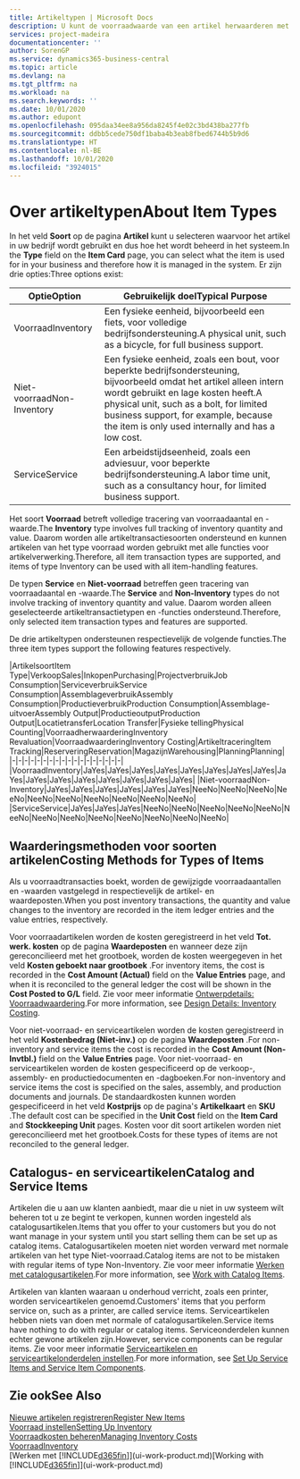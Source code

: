 ```yaml
---
title: Artikeltypen | Microsoft Docs
description: U kunt de voorraadwaarde van een artikel herwaarderen met de waarderingsmethoden FIFO of Gemiddeld, bijvoorbeeld als de kosten van een artikel veranderen om andere redenen dan transacties.
services: project-madeira
documentationcenter: ''
author: SorenGP
ms.service: dynamics365-business-central
ms.topic: article
ms.devlang: na
ms.tgt_pltfrm: na
ms.workload: na
ms.search.keywords: ''
ms.date: 10/01/2020
ms.author: edupont
ms.openlocfilehash: 095daa34ee8a956da8245f4e02c3bd438ba277fb
ms.sourcegitcommit: ddbb5cede750df1baba4b3eab8fbed6744b5b9d6
ms.translationtype: HT
ms.contentlocale: nl-BE
ms.lasthandoff: 10/01/2020
ms.locfileid: "3924015"
---
```

# <a name="about-item-types"></a><span data-ttu-id="0c210-103">Over artikeltypen</span><span class="sxs-lookup"><span data-stu-id="0c210-103">About Item Types</span></span>
<span data-ttu-id="0c210-104">In het veld **Soort** op de pagina **Artikel** kunt u selecteren waarvoor het artikel in uw bedrijf wordt gebruikt en dus hoe het wordt beheerd in het systeem.</span><span class="sxs-lookup"><span data-stu-id="0c210-104">In the **Type** field on the **Item Card** page, you can select what the item is used for in your business and therefore how it is managed in the system.</span></span> <span data-ttu-id="0c210-105">Er zijn drie opties:</span><span class="sxs-lookup"><span data-stu-id="0c210-105">Three options exist:</span></span>

|<span data-ttu-id="0c210-106">Optie</span><span class="sxs-lookup"><span data-stu-id="0c210-106">Option</span></span>|<span data-ttu-id="0c210-107">Gebruikelijk doel</span><span class="sxs-lookup"><span data-stu-id="0c210-107">Typical Purpose</span></span>|
|------|-----------|
|<span data-ttu-id="0c210-108">Voorraad</span><span class="sxs-lookup"><span data-stu-id="0c210-108">Inventory</span></span>|<span data-ttu-id="0c210-109">Een fysieke eenheid, bijvoorbeeld een fiets, voor volledige bedrijfsondersteuning.</span><span class="sxs-lookup"><span data-stu-id="0c210-109">A physical unit, such as a bicycle, for full business support.</span></span>|
|<span data-ttu-id="0c210-110">Niet-voorraad</span><span class="sxs-lookup"><span data-stu-id="0c210-110">Non-Inventory</span></span>|<span data-ttu-id="0c210-111">Een fysieke eenheid, zoals een bout, voor beperkte bedrijfsondersteuning, bijvoorbeeld omdat het artikel alleen intern wordt gebruikt en lage kosten heeft.</span><span class="sxs-lookup"><span data-stu-id="0c210-111">A physical unit, such as a bolt, for limited business support, for example, because the item is only used internally and has a low cost.</span></span>|
|<span data-ttu-id="0c210-112">Service</span><span class="sxs-lookup"><span data-stu-id="0c210-112">Service</span></span>|<span data-ttu-id="0c210-113">Een arbeidstijdseenheid, zoals een adviesuur, voor beperkte bedrijfsondersteuning.</span><span class="sxs-lookup"><span data-stu-id="0c210-113">A labor time unit, such as a consultancy hour, for limited business support.</span></span>|

<span data-ttu-id="0c210-114">Het soort **Voorraad** betreft volledige tracering van voorraadaantal en -waarde.</span><span class="sxs-lookup"><span data-stu-id="0c210-114">The **Inventory** type involves full tracking of inventory quantity and value.</span></span> <span data-ttu-id="0c210-115">Daarom worden alle artikeltransactiesoorten ondersteund en kunnen artikelen van het type voorraad worden gebruikt met alle functies voor artikelverwerking.</span><span class="sxs-lookup"><span data-stu-id="0c210-115">Therefore, all item transaction types are supported, and items of type Inventory can be used with all item-handling features.</span></span>

<span data-ttu-id="0c210-116">De typen **Service** en **Niet-voorraad** betreffen geen tracering van voorraadaantal en -waarde.</span><span class="sxs-lookup"><span data-stu-id="0c210-116">The **Service** and **Non-Inventory** types do not involve tracking of inventory quantity and value.</span></span> <span data-ttu-id="0c210-117">Daarom worden alleen geselecteerde artikeltransactietypen en -functies ondersteund.</span><span class="sxs-lookup"><span data-stu-id="0c210-117">Therefore, only selected item transaction types and features are supported.</span></span>

<span data-ttu-id="0c210-118">De drie artikeltypen ondersteunen respectievelijk de volgende functies.</span><span class="sxs-lookup"><span data-stu-id="0c210-118">The three item types support the following features respectively.</span></span>

|<span data-ttu-id="0c210-119">Artikelsoort</span><span class="sxs-lookup"><span data-stu-id="0c210-119">Item Type</span></span>|<span data-ttu-id="0c210-120">Verkoop</span><span class="sxs-lookup"><span data-stu-id="0c210-120">Sales</span></span>|<span data-ttu-id="0c210-121">Inkopen</span><span class="sxs-lookup"><span data-stu-id="0c210-121">Purchasing</span></span>|<span data-ttu-id="0c210-122">Projectverbruik</span><span class="sxs-lookup"><span data-stu-id="0c210-122">Job Consumption</span></span>|<span data-ttu-id="0c210-123">Serviceverbruik</span><span class="sxs-lookup"><span data-stu-id="0c210-123">Service Consumption</span></span>|<span data-ttu-id="0c210-124">Assemblageverbruik</span><span class="sxs-lookup"><span data-stu-id="0c210-124">Assembly Consumption</span></span>|<span data-ttu-id="0c210-125">Productieverbruik</span><span class="sxs-lookup"><span data-stu-id="0c210-125">Production Consumption</span></span>|<span data-ttu-id="0c210-126">Assemblage-uitvoer</span><span class="sxs-lookup"><span data-stu-id="0c210-126">Assembly Output</span></span>|<span data-ttu-id="0c210-127">Productieoutput</span><span class="sxs-lookup"><span data-stu-id="0c210-127">Production Output</span></span>|<span data-ttu-id="0c210-128">Locatietransfer</span><span class="sxs-lookup"><span data-stu-id="0c210-128">Location Transfer</span></span>|<span data-ttu-id="0c210-129">Fysieke telling</span><span class="sxs-lookup"><span data-stu-id="0c210-129">Physical Counting</span></span>|<span data-ttu-id="0c210-130">Voorraadherwaardering</span><span class="sxs-lookup"><span data-stu-id="0c210-130">Inventory Revaluation</span></span>|<span data-ttu-id="0c210-131">Voorraadwaardering</span><span class="sxs-lookup"><span data-stu-id="0c210-131">Inventory Costing</span></span>|<span data-ttu-id="0c210-132">Artikeltracering</span><span class="sxs-lookup"><span data-stu-id="0c210-132">Item Tracking</span></span>|<span data-ttu-id="0c210-133">Reservering</span><span class="sxs-lookup"><span data-stu-id="0c210-133">Reservation</span></span>|<span data-ttu-id="0c210-134">Magazijn</span><span class="sxs-lookup"><span data-stu-id="0c210-134">Warehousing</span></span>|<span data-ttu-id="0c210-135">Planning</span><span class="sxs-lookup"><span data-stu-id="0c210-135">Planning</span></span>|
|-|-|-|-|-|-|-|-|-|-|-|-|-|-|-|-|-|-|
|<span data-ttu-id="0c210-136">Voorraad</span><span class="sxs-lookup"><span data-stu-id="0c210-136">Inventory</span></span>|<span data-ttu-id="0c210-137">Ja</span><span class="sxs-lookup"><span data-stu-id="0c210-137">Yes</span></span>|<span data-ttu-id="0c210-138">Ja</span><span class="sxs-lookup"><span data-stu-id="0c210-138">Yes</span></span>|<span data-ttu-id="0c210-139">Ja</span><span class="sxs-lookup"><span data-stu-id="0c210-139">Yes</span></span>|<span data-ttu-id="0c210-140">Ja</span><span class="sxs-lookup"><span data-stu-id="0c210-140">Yes</span></span>|<span data-ttu-id="0c210-141">Ja</span><span class="sxs-lookup"><span data-stu-id="0c210-141">Yes</span></span>|<span data-ttu-id="0c210-142">Ja</span><span class="sxs-lookup"><span data-stu-id="0c210-142">Yes</span></span>|<span data-ttu-id="0c210-143">Ja</span><span class="sxs-lookup"><span data-stu-id="0c210-143">Yes</span></span>|<span data-ttu-id="0c210-144">Ja</span><span class="sxs-lookup"><span data-stu-id="0c210-144">Yes</span></span>|<span data-ttu-id="0c210-145">Ja</span><span class="sxs-lookup"><span data-stu-id="0c210-145">Yes</span></span>|<span data-ttu-id="0c210-146">Ja</span><span class="sxs-lookup"><span data-stu-id="0c210-146">Yes</span></span>|<span data-ttu-id="0c210-147">Ja</span><span class="sxs-lookup"><span data-stu-id="0c210-147">Yes</span></span>|<span data-ttu-id="0c210-148">Ja</span><span class="sxs-lookup"><span data-stu-id="0c210-148">Yes</span></span>|<span data-ttu-id="0c210-149">Ja</span><span class="sxs-lookup"><span data-stu-id="0c210-149">Yes</span></span>|<span data-ttu-id="0c210-150">Ja</span><span class="sxs-lookup"><span data-stu-id="0c210-150">Yes</span></span>|<span data-ttu-id="0c210-151">Ja</span><span class="sxs-lookup"><span data-stu-id="0c210-151">Yes</span></span>|<span data-ttu-id="0c210-152">Ja</span><span class="sxs-lookup"><span data-stu-id="0c210-152">Yes</span></span>|
|<span data-ttu-id="0c210-153">Niet-voorraad</span><span class="sxs-lookup"><span data-stu-id="0c210-153">Non-Inventory</span></span>|<span data-ttu-id="0c210-154">Ja</span><span class="sxs-lookup"><span data-stu-id="0c210-154">Yes</span></span>|<span data-ttu-id="0c210-155">Ja</span><span class="sxs-lookup"><span data-stu-id="0c210-155">Yes</span></span>|<span data-ttu-id="0c210-156">Ja</span><span class="sxs-lookup"><span data-stu-id="0c210-156">Yes</span></span>|<span data-ttu-id="0c210-157">Ja</span><span class="sxs-lookup"><span data-stu-id="0c210-157">Yes</span></span>|<span data-ttu-id="0c210-158">Ja</span><span class="sxs-lookup"><span data-stu-id="0c210-158">Yes</span></span>|<span data-ttu-id="0c210-159">Ja</span><span class="sxs-lookup"><span data-stu-id="0c210-159">Yes</span></span>|<span data-ttu-id="0c210-160">Nee</span><span class="sxs-lookup"><span data-stu-id="0c210-160">No</span></span>|<span data-ttu-id="0c210-161">Nee</span><span class="sxs-lookup"><span data-stu-id="0c210-161">No</span></span>|<span data-ttu-id="0c210-162">Nee</span><span class="sxs-lookup"><span data-stu-id="0c210-162">No</span></span>|<span data-ttu-id="0c210-163">Nee</span><span class="sxs-lookup"><span data-stu-id="0c210-163">No</span></span>|<span data-ttu-id="0c210-164">Nee</span><span class="sxs-lookup"><span data-stu-id="0c210-164">No</span></span>|<span data-ttu-id="0c210-165">Nee</span><span class="sxs-lookup"><span data-stu-id="0c210-165">No</span></span>|<span data-ttu-id="0c210-166">Nee</span><span class="sxs-lookup"><span data-stu-id="0c210-166">No</span></span>|<span data-ttu-id="0c210-167">Nee</span><span class="sxs-lookup"><span data-stu-id="0c210-167">No</span></span>|<span data-ttu-id="0c210-168">Nee</span><span class="sxs-lookup"><span data-stu-id="0c210-168">No</span></span>|<span data-ttu-id="0c210-169">Nee</span><span class="sxs-lookup"><span data-stu-id="0c210-169">No</span></span>|
|<span data-ttu-id="0c210-170">Service</span><span class="sxs-lookup"><span data-stu-id="0c210-170">Service</span></span>|<span data-ttu-id="0c210-171">Ja</span><span class="sxs-lookup"><span data-stu-id="0c210-171">Yes</span></span>|<span data-ttu-id="0c210-172">Ja</span><span class="sxs-lookup"><span data-stu-id="0c210-172">Yes</span></span>|<span data-ttu-id="0c210-173">Ja</span><span class="sxs-lookup"><span data-stu-id="0c210-173">Yes</span></span>|<span data-ttu-id="0c210-174">Nee</span><span class="sxs-lookup"><span data-stu-id="0c210-174">No</span></span>|<span data-ttu-id="0c210-175">Nee</span><span class="sxs-lookup"><span data-stu-id="0c210-175">No</span></span>|<span data-ttu-id="0c210-176">Nee</span><span class="sxs-lookup"><span data-stu-id="0c210-176">No</span></span>|<span data-ttu-id="0c210-177">Nee</span><span class="sxs-lookup"><span data-stu-id="0c210-177">No</span></span>|<span data-ttu-id="0c210-178">Nee</span><span class="sxs-lookup"><span data-stu-id="0c210-178">No</span></span>|<span data-ttu-id="0c210-179">Nee</span><span class="sxs-lookup"><span data-stu-id="0c210-179">No</span></span>|<span data-ttu-id="0c210-180">Nee</span><span class="sxs-lookup"><span data-stu-id="0c210-180">No</span></span>|<span data-ttu-id="0c210-181">Nee</span><span class="sxs-lookup"><span data-stu-id="0c210-181">No</span></span>|<span data-ttu-id="0c210-182">Nee</span><span class="sxs-lookup"><span data-stu-id="0c210-182">No</span></span>|<span data-ttu-id="0c210-183">Nee</span><span class="sxs-lookup"><span data-stu-id="0c210-183">No</span></span>|<span data-ttu-id="0c210-184">Nee</span><span class="sxs-lookup"><span data-stu-id="0c210-184">No</span></span>|<span data-ttu-id="0c210-185">Nee</span><span class="sxs-lookup"><span data-stu-id="0c210-185">No</span></span>|<span data-ttu-id="0c210-186">Nee</span><span class="sxs-lookup"><span data-stu-id="0c210-186">No</span></span>|

## <a name="costing-methods-for-types-of-items"></a><span data-ttu-id="0c210-187">Waarderingsmethoden voor soorten artikelen</span><span class="sxs-lookup"><span data-stu-id="0c210-187">Costing Methods for Types of Items</span></span>
<span data-ttu-id="0c210-188">Als u voorraadtransacties boekt, worden de gewijzigde voorraadaantallen en -waarden vastgelegd in respectievelijk de artikel- en waardeposten.</span><span class="sxs-lookup"><span data-stu-id="0c210-188">When you post inventory transactions, the quantity and value changes to the inventory are recorded in the item ledger entries and the value entries, respectively.</span></span> 

<span data-ttu-id="0c210-189">Voor voorraadartikelen worden de kosten geregistreerd in het veld **Tot. werk. kosten** op de pagina **Waardeposten** en wanneer deze zijn gereconcilieerd met het grootboek, worden de kosten weergegeven in het veld **Kosten geboekt naar grootboek** .</span><span class="sxs-lookup"><span data-stu-id="0c210-189">For inventory items, the cost is recorded in the **Cost Amount (Actual)** field on the **Value Entries** page, and when it is reconciled to the general ledger the cost will be shown in the **Cost Posted to G/L** field.</span></span> <span data-ttu-id="0c210-190">Zie voor meer informatie [Ontwerpdetails: Voorraadwaardering](design-details-inventory-costing.md).</span><span class="sxs-lookup"><span data-stu-id="0c210-190">For more information, see [Design Details: Inventory Costing](design-details-inventory-costing.md).</span></span>

<span data-ttu-id="0c210-191">Voor niet-voorraad- en serviceartikelen worden de kosten geregistreerd in het veld **Kostenbedrag (Niet-inv.)** op de pagina **Waardeposten** .</span><span class="sxs-lookup"><span data-stu-id="0c210-191">For non-inventory and service items the cost is recorded in the **Cost Amount (Non-Invtbl.)** field on the **Value Entries** page.</span></span> <span data-ttu-id="0c210-192">Voor niet-voorraad- en serviceartikelen worden de kosten gespecificeerd op de verkoop-, assembly- en productiedocumenten en -dagboeken.</span><span class="sxs-lookup"><span data-stu-id="0c210-192">For non-inventory and service items the cost is specified on the sales, assembly, and production documents and journals.</span></span> <span data-ttu-id="0c210-193">De standaardkosten kunnen worden gespecificeerd in het veld **Kostprijs** op de pagina's **Artikelkaart** en **SKU** .</span><span class="sxs-lookup"><span data-stu-id="0c210-193">The default cost can be specified in the **Unit Cost** field on the **Item Card** and **Stockkeeping Unit** pages.</span></span> <span data-ttu-id="0c210-194">Kosten voor dit soort artikelen worden niet gereconcilieerd met het grootboek.</span><span class="sxs-lookup"><span data-stu-id="0c210-194">Costs for these types of items are not reconciled to the general ledger.</span></span> 

## <a name="catalog-and-service-items"></a><span data-ttu-id="0c210-195">Catalogus- en serviceartikelen</span><span class="sxs-lookup"><span data-stu-id="0c210-195">Catalog and Service Items</span></span>
<span data-ttu-id="0c210-196">Artikelen die u aan uw klanten aanbiedt, maar die u niet in uw systeem wilt beheren tot u ze begint te verkopen, kunnen worden ingesteld als catalogusartikelen.</span><span class="sxs-lookup"><span data-stu-id="0c210-196">Items that you offer to your customers but you do not want manage in your system until you start selling them can be set up as catalog items.</span></span> <span data-ttu-id="0c210-197">Catalogusartikelen moeten niet worden verward met normale artikelen van het type Niet-voorraad.</span><span class="sxs-lookup"><span data-stu-id="0c210-197">Catalog items are not to be mistaken with regular items of type Non-Inventory.</span></span> <span data-ttu-id="0c210-198">Zie voor meer informatie [Werken met catalogusartikelen](inventory-how-work-nonstock-items.md).</span><span class="sxs-lookup"><span data-stu-id="0c210-198">For more information, see [Work with Catalog Items](inventory-how-work-nonstock-items.md).</span></span>

<span data-ttu-id="0c210-199">Artikelen van klanten waaraan u onderhoud verricht, zoals een printer, worden serviceartikelen genoemd.</span><span class="sxs-lookup"><span data-stu-id="0c210-199">Customers' items that you perform service on, such as a printer, are called service items.</span></span> <span data-ttu-id="0c210-200">Serviceartikelen hebben niets van doen met normale of catalogusartikelen.</span><span class="sxs-lookup"><span data-stu-id="0c210-200">Service items have nothing to do with regular or catalog items.</span></span> <span data-ttu-id="0c210-201">Serviceonderdelen kunnen echter gewone artikelen zijn.</span><span class="sxs-lookup"><span data-stu-id="0c210-201">However, service components can be regular items.</span></span> <span data-ttu-id="0c210-202">Zie voor meer informatie [Serviceartikelen en serviceartikelonderdelen instellen](service-how-setup-service-items.md).</span><span class="sxs-lookup"><span data-stu-id="0c210-202">For more information, see [Set Up Service Items and Service Item Components](service-how-setup-service-items.md).</span></span>

## <a name="see-also"></a><span data-ttu-id="0c210-203">Zie ook</span><span class="sxs-lookup"><span data-stu-id="0c210-203">See Also</span></span>
[<span data-ttu-id="0c210-204">Nieuwe artikelen registreren</span><span class="sxs-lookup"><span data-stu-id="0c210-204">Register New Items</span></span>](inventory-how-register-new-items.md)  
[<span data-ttu-id="0c210-205">Voorraad instellen</span><span class="sxs-lookup"><span data-stu-id="0c210-205">Setting Up Inventory</span></span>](inventory-setup-inventory.md)  
[<span data-ttu-id="0c210-206">Voorraadkosten beheren</span><span class="sxs-lookup"><span data-stu-id="0c210-206">Managing Inventory Costs</span></span>](finance-manage-inventory-costs.md)  
[<span data-ttu-id="0c210-207">Voorraad</span><span class="sxs-lookup"><span data-stu-id="0c210-207">Inventory</span></span>](inventory-manage-inventory.md)  
<span data-ttu-id="0c210-208">[Werken met [!INCLUDE[d365fin](includes/d365fin_md.md)]](ui-work-product.md)</span><span class="sxs-lookup"><span data-stu-id="0c210-208">[Working with [!INCLUDE[d365fin](includes/d365fin_md.md)]](ui-work-product.md)</span></span>
